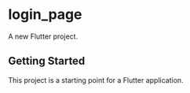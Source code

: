 # login_page

A new Flutter project.

## Getting Started

This project is a starting point for a Flutter application.


